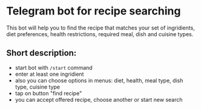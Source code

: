 # Telegram bot for recipe searching

This bot will help you to find the recipe that matches your set of ingridients,  diet preferences, health restrictions, required meal, dish and cuisine types.

## Short description:
- start bot with `/start` command
- enter at least one ingridient
- also you can choose options in menus: diet, health, meal type, dish type, cuisine type
- tap on button "find recipe"
- you can accept offered recipe, choose another or start new search